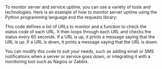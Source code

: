 To monitor server and service uptime, you can use a variety of tools and technologies. Here is an example of how to monitor server uptime using the Python programming language and the requests library:

This code defines a list of URLs to monitor and a function to check the status code of each URL. It then loops through each URL and checks the status every 60 seconds. If a URL is up, it prints a message saying that the URL is up. If a URL is down, it prints a message saying that the URL is down.

You can modify this code to suit your needs, such as adding email or SMS notifications when a server or service goes down, or integrating it with a monitoring tool such as Nagios or Zabbix.
